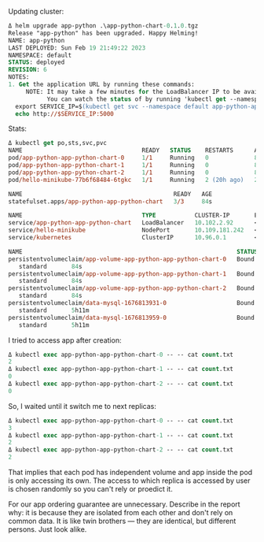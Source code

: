 Updating cluster:
```ps
Δ helm upgrade app-python .\app-python-chart-0.1.0.tgz
Release "app-python" has been upgraded. Happy Helming!
NAME: app-python
LAST DEPLOYED: Sun Feb 19 21:49:22 2023
NAMESPACE: default
STATUS: deployed
REVISION: 6
NOTES:
1. Get the application URL by running these commands:
     NOTE: It may take a few minutes for the LoadBalancer IP to be available.
           You can watch the status of by running 'kubectl get --namespace default svc -w app-python-app-python-chart'
  export SERVICE_IP=$(kubectl get svc --namespace default app-python-app-python-chart --template "{{ range (index .status.loadBalancer.ingress 0) }}{{.}}{{ end }}")
  echo http://$SERVICE_IP:5000
```
Stats:
```ps
Δ kubectl get po,sts,svc,pvc
NAME                                  READY   STATUS    RESTARTS      AGE
pod/app-python-app-python-chart-0     1/1     Running   0             84s
pod/app-python-app-python-chart-1     1/1     Running   0             84s
pod/app-python-app-python-chart-2     1/1     Running   0             84s
pod/hello-minikube-77b6f68484-6tgkc   1/1     Running   2 (20h ago)   21h

NAME                                           READY   AGE
statefulset.apps/app-python-app-python-chart   3/3     84s

NAME                                  TYPE           CLUSTER-IP       EXTERNAL-IP   PORT(S)          AGE
service/app-python-app-python-chart   LoadBalancer   10.102.2.92      <pending>     5000:31085/TCP   32m
service/hello-minikube                NodePort       10.109.181.242   <none>        8080:30112/TCP   21h
service/kubernetes                    ClusterIP      10.96.0.1        <none>        443/TCP          21h

NAME                                                             STATUS   VOLUME                                     CAPACITY   ACCESS MODES   STORAGECLASS   AGE
persistentvolumeclaim/app-volume-app-python-app-python-chart-0   Bound    pvc-12e1e6ee-7c83-497a-b63d-6431fae5311e   1Gi        RWO
   standard       84s
persistentvolumeclaim/app-volume-app-python-app-python-chart-1   Bound    pvc-d5ed01b7-c61b-4ddc-9d8d-03cb5f5c0cce   1Gi        RWO
   standard       84s
persistentvolumeclaim/app-volume-app-python-app-python-chart-2   Bound    pvc-e596eb96-be4f-4f82-971f-ce8254003588   1Gi        RWO
   standard       84s
persistentvolumeclaim/data-mysql-1676813931-0                    Bound    pvc-2dfcd893-bdb5-4e04-87d6-5adb6cc79596   8Gi        RWO
   standard       5h11m
persistentvolumeclaim/data-mysql-1676813959-0                    Bound    pvc-b0ef418d-149a-4bcb-b4a2-1d02b38d4783   8Gi        RWO
   standard       5h11m
```

I tried to access app after creation:

```ps
Δ kubectl exec app-python-app-python-chart-0 -- -- cat count.txt
2
Δ kubectl exec app-python-app-python-chart-1 -- -- cat count.txt
0
Δ kubectl exec app-python-app-python-chart-2 -- -- cat count.txt
0
```
So, I waited until it switch me to next replicas:
```ps
Δ kubectl exec app-python-app-python-chart-0 -- -- cat count.txt
3
Δ kubectl exec app-python-app-python-chart-1 -- -- cat count.txt
2
Δ kubectl exec app-python-app-python-chart-2 -- -- cat count.txt
2
```

That implies that each pod has independent volume and app inside the pod is only accessing its own. The access to which replica is accessed by user is chosen randomly so you can't rely or proedict it.

For our app ordering guarantee are unnecessary. Describe in the report why:
it is because they are isolated from each other and don't rely on common data. It is like twin brothers — they are identical, but different persons. Just look alike.